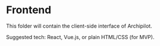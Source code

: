 # Frontend

This folder will contain the client-side interface of Archipilot.

Suggested tech: React, Vue.js, or plain HTML/CSS (for MVP).
